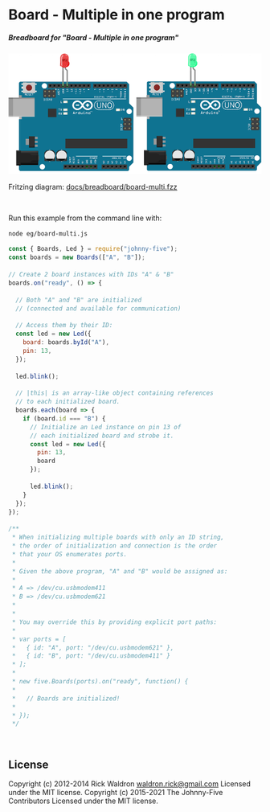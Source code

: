 <!--remove-start-->

# Board - Multiple in one program

<!--remove-end-->






##### Breadboard for "Board - Multiple in one program"



![docs/breadboard/board-multi.png](breadboard/board-multi.png)<br>

Fritzing diagram: [docs/breadboard/board-multi.fzz](breadboard/board-multi.fzz)

&nbsp;




Run this example from the command line with:
```bash
node eg/board-multi.js
```


```javascript
const { Boards, Led } = require("johnny-five");
const boards = new Boards(["A", "B"]);

// Create 2 board instances with IDs "A" & "B"
boards.on("ready", () => {

  // Both "A" and "B" are initialized
  // (connected and available for communication)

  // Access them by their ID:
  const led = new Led({
    board: boards.byId("A"),
    pin: 13,
  });

  led.blink();

  // |this| is an array-like object containing references
  // to each initialized board.
  boards.each(board => {
    if (board.id === "B") {
      // Initialize an Led instance on pin 13 of
      // each initialized board and strobe it.
      const led = new Led({
        pin: 13,
        board
      });

      led.blink();
    }
  });
});

/**
 * When initializing multiple boards with only an ID string,
 * the order of initialization and connection is the order
 * that your OS enumerates ports.
 *
 * Given the above program, "A" and "B" would be assigned as:
 *
 * A => /dev/cu.usbmodem411
 * B => /dev/cu.usbmodem621
 *
 *
 * You may override this by providing explicit port paths:
 *
 * var ports = [
 *   { id: "A", port: "/dev/cu.usbmodem621" },
 *   { id: "B", port: "/dev/cu.usbmodem411" }
 * ];
 *
 * new five.Boards(ports).on("ready", function() {
 *
 *   // Boards are initialized!
 *
 * });
 */

```








&nbsp;

<!--remove-start-->

## License
Copyright (c) 2012-2014 Rick Waldron <waldron.rick@gmail.com>
Licensed under the MIT license.
Copyright (c) 2015-2021 The Johnny-Five Contributors
Licensed under the MIT license.

<!--remove-end-->

